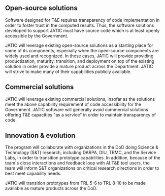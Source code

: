 
## Open-source solutions

Software designed for T&E requires transparency of code implementation in order to foster trust in the computed results. Thus, the software solutions developed to support JATIC must have source code which is at least openly accessible by the Government.

JATIC will leverage existing open-source solutions as a starting place for some of its components, especially when the open-source components are widely used and recognized. In these cases, JATIC will provide providing productization, maturity, transition, and deployment on top of the existing solution in order provide a mature product across the Department. JATIC will strive to make many of their capabilities publicly available.

## Commercial solutions

JATIC will leverage existing commercial solutions, insofar as the solutions meet the above capability requirement of code accessibility for the Government. JATIC software will generally avoid commercial solutions offering T&E capacities "as a service" in order to maintain transparency of code.

## Innovation & evolution

The program will collaborate with organizations in the DoD doing Science & Technology (S&T) research, including DARPA, DIU, TRMC, and the Service Labs, in order to transition prototype capabilities. In addition, because of the team's close interactions and feedback loop with AI T&E tool users, the team will inform S&T organizations on critical research directions in order to best meet capability needs.

JATIC will transition prototypes from TRL 5-6 to TRL 8-10 to be made available as mature products across the DoD.